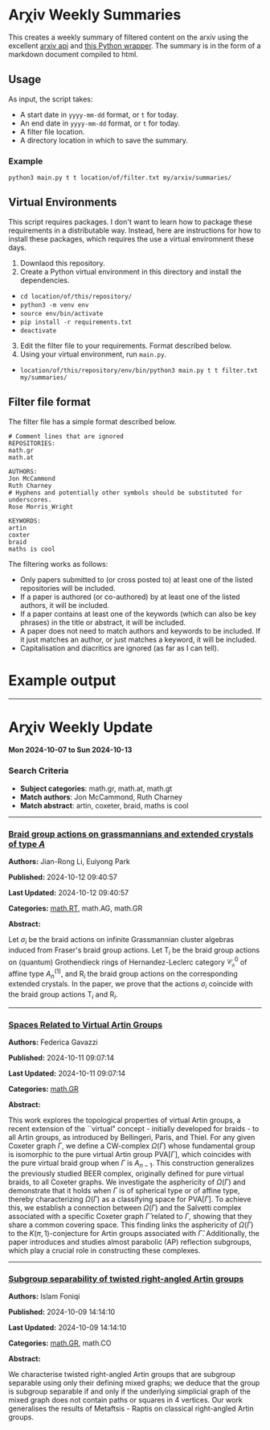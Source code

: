 # Arχiv Weekly Summaries
This creates a weekly summary of filtered content on the arxiv using the excellent [arxiv api](https://info.arxiv.org/help/api/index.html) and [this Python wrapper](https://github.com/titipata/arxivpy).
The summary is in the form of a markdown document compiled to html.

## Usage
As input, the script takes:
- A start date in `yyyy-mm-dd` format, or `t` for today.
- An end date in `yyyy-mm-dd` format, or `t` for today.
- A filter file location.
- A directory location in which to save the summary.

### Example
`python3 main.py t t location/of/filter.txt my/arxiv/summaries/`

## Virtual Environments
This script requires packages. I don't want to learn how to package these requirements in a distributable way. Instead, here are instructions for how to install these packages, which requires the use a virtual enviromnent these days.
1) Downlaod this repository.
2) Create a Python virtual environment in this directory and install the dependencies.
  - `cd location/of/this/repository/`
  - `python3 -m venv env`
  - `source env/bin/activate`
  - `pip install -r requirements.txt`
  - `deactivate`
3) Edit the filter file to your requirements. Format described below.
5) Using your virtual environment, run `main.py`.
  - `location/of/this/repository/env/bin/python3 main.py t t filter.txt my/summaries/`

## Filter file format
The filter file has a simple format described below.
```
# Comment lines that are ignored
REPOSITORIES:
math.gr
math.at

AUTHORS:
Jon McCammond
Ruth Charney
# Hyphens and potentially other symbols should be substituted for underscores.
Rose Morris_Wright

KEYWORDS:
artin
coxter
braid
maths is cool
```
The filtering works as follows:
- Only papers submitted to (or cross posted to) at least one of the listed repositories will be included.
- If a paper is authored (or co-authored) by at least one of the listed authors, it will be included.
- If a paper contains at least one of the keywords (which can also be key phrases) in the title or abstract, it will be included.
- A paper does not need to match authors and keywords to be included. If it just matches an author, or just matches a keyword, it will be included.
- Capitalisation and diacritics are ignored (as far as I can tell).

# Example output

---

# Arχiv Weekly Update
#### Mon 2024-10-07 to Sun 2024-10-13

### Search Criteria
 - **Subject categories**: math.gr, math.at, math.gt
 - **Match authors**: Jon McCammond, Ruth Charney
 - **Match abstract**: artin, coxeter, braid, maths is cool



---
### [Braid group actions on grassmannians and extended crystals of type $A$](http://arxiv.org/abs/2410.09458v1)

**Authors:** Jian-Rong Li, Euiyong Park

**Published:** 2024-10-12 09:40:57

**Last Updated:** 2024-10-12 09:40:57

**Categories:** <u>math.RT</u>, math.AG, math.GR

**Abstract:**

Let $\sigma_i$ be the braid actions on infinite Grassmannian cluster algebras
induced from Fraser's braid group actions. Let $\mathsf{T}_i$ be the braid
group actions on (quantum) Grothendieck rings of Hernandez-Leclerc category
${\mathscr C}_\mathfrak{g}^0$ of affine type $A_n^{(1)}$, and $\mathsf{R}_i$
the braid group actions on the corresponding extended crystals. In the paper,
we prove that the actions $\sigma_i$ coincide with the braid group actions
$\mathsf{T}_i$ and $\mathsf{R}_i$.


---
### [Spaces Related to Virtual Artin Groups](http://arxiv.org/abs/2410.08640v1)

**Authors:** Federica Gavazzi

**Published:** 2024-10-11 09:07:14

**Last Updated:** 2024-10-11 09:07:14

**Categories:** <u>math.GR</u>

**Abstract:**

This work explores the topological properties of virtual Artin groups, a
recent extension of the ``virtual" concept - initially developed for braids -
to all Artin groups, as introduced by Bellingeri, Paris, and Thiel. For any
given Coxeter graph $\Gamma$, we define a CW-complex $\Omega(\Gamma)$ whose
fundamental group is isomorphic to the pure virtual Artin group
$\mathrm{PVA}[\Gamma]$, which coincides with the pure virtual braid group when
$\Gamma$ is $A_{n-1}$. This construction generalizes the previously studied
BEER complex, originally defined for pure virtual braids, to all Coxeter
graphs. We investigate the asphericity of $\Omega(\Gamma)$ and demonstrate that
it holds when $\Gamma$ is of spherical type or of affine type, thereby
characterizing $\Omega(\Gamma)$ as a classifying space for
$\mathrm{PVA}[\Gamma]$. To achieve this, we establish a connection between
$\Omega(\Gamma)$ and the Salvetti complex associated with a specific Coxeter
graph $\widehat{\Gamma}$ related to $\Gamma$, showing that they share a common
covering space. This finding links the asphericity of $\Omega(\Gamma)$ to the
$K(\pi, 1)$-conjecture for Artin groups associated with $\widehat{\Gamma}$.
Additionally, the paper introduces and studies almost parabolic (AP) reflection
subgroups, which play a crucial role in constructing these complexes.


---
### [Subgroup separability of twisted right-angled Artin groups](http://arxiv.org/abs/2410.06914v1)

**Authors:** Islam Foniqi

**Published:** 2024-10-09 14:14:10

**Last Updated:** 2024-10-09 14:14:10

**Categories:** <u>math.GR</u>, math.CO

**Abstract:**

We characterise twisted right-angled Artin groups that are subgroup separable
using only their defining mixed graphs; we deduce that the group is subgroup
separable if and only if the underlying simplicial graph of the mixed graph
does not contain paths or squares in 4 vertices. Our work generalises the
results of Metaftsis - Raptis on classical right-angled Artin groups.


